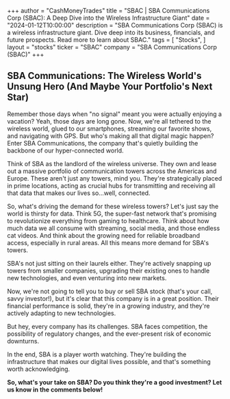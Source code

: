 +++
author = "CashMoneyTrades"
title = "SBAC |  SBA Communications Corp (SBAC): A Deep Dive into the Wireless Infrastructure Giant"
date = "2024-01-12T10:00:00"
description = "SBA Communications Corp (SBAC) is a wireless infrastructure giant. Dive deep into its business, financials, and future prospects. Read more to learn about SBAC."
tags = [
"Stocks",
]
layout = "stocks"
ticker = "SBAC"
company = "SBA Communications Corp (SBAC)"
+++
        


##  SBA Communications: The Wireless World's Unsung Hero (And Maybe Your Portfolio's Next Star)

Remember those days when "no signal" meant you were actually enjoying a vacation? Yeah, those days are long gone. Now, we're all tethered to the wireless world, glued to our smartphones, streaming our favorite shows, and navigating with GPS.  But who's making all that digital magic happen? Enter SBA Communications, the company that's quietly building the backbone of our hyper-connected world. 

Think of SBA as the landlord of the wireless universe. They own and lease out a massive portfolio of communication towers across the Americas and Europe. These aren't just any towers, mind you.  They're strategically placed in prime locations, acting as crucial hubs for transmitting and receiving all that data that makes our lives so...well, connected. 

So, what's driving the demand for these wireless towers?  Let's just say the world is thirsty for data.  Think 5G, the super-fast network that's promising to revolutionize everything from gaming to healthcare.  Think about how much data we all consume with streaming, social media, and those endless cat videos.  And think about the growing need for reliable broadband access, especially in rural areas.  All this means more demand for SBA's towers.  

SBA's not just sitting on their laurels either. They're actively snapping up towers from smaller companies, upgrading their existing ones to handle new technologies, and even venturing into new markets.  

Now, we're not going to tell you to buy or sell SBA stock (that's your call, savvy investor!), but it's clear that this company is in a great position.  Their financial performance is solid, they're in a growing industry, and they're actively adapting to new technologies. 

But hey, every company has its challenges.  SBA faces competition, the possibility of regulatory changes, and the ever-present risk of economic downturns.  

In the end, SBA is a player worth watching.  They're building the infrastructure that makes our digital lives possible, and that's something worth acknowledging.  

**So, what's your take on SBA? Do you think they're a good investment?  Let us know in the comments below!** 

        